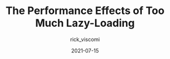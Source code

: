 ---
author: rick_viscomi
coauthor: felixarntz
date: 2021-07-15
publisher: chromiumdev
tags:
  - performance
  - web-vitals
target_url: https://web.dev/lcp-lazy-loading/
title: The Performance Effects of Too Much Lazy-Loading
---